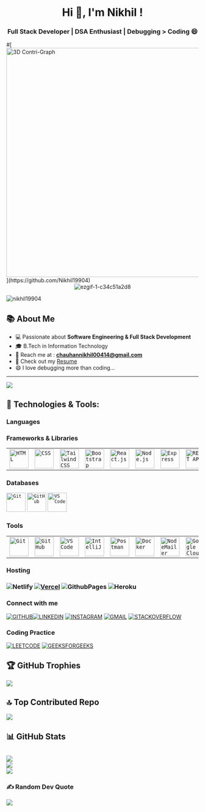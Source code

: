 <h1 align="center">Hi 👏, I'm Nikhil !</h1>

<h3 align="center">Full Stack Developer | DSA Enthusiast | Debugging > Coding 😄</h3>
#[<img alt = "3D Contri-Graph" src="https://raw.githubusercontent.com/Nikhil19904/Nikhil19904/master/profile-3d-contrib/profile-night-rainbow.svg" width = 600>](https://github.com/Nikhil19904)
	
	
<div align="center">
  <img src="https://github.com/user-attachments/assets/7eb5a3b0-e6cd-4e71-b99a-2798ea1217b0" alt="ezgif-1-c34c51a2d8" />
</div>

<p align="left"> 
  <img src="https://komarev.com/ghpvc/?username=Nikhil19904&label=Profile%20views&color=0e75b6&style=flat" alt="nikhil19904" /> 
</p>


<h2 align="left">📚 About Me</h2>

- 💻 Passionate about **Software Engineering & Full Stack Development**
- 🎓 B.Tech in Information Technology
- 📧 Reach me at : **chauhannikhil00414@gmail.com**
- 👦 Check out my [Resume](https://drive.google.com/file/d/1eBFHYSI_0uxiNQnb7yFXB9X61YGBqqGF/view?usp=sharing)
- 😄 I love debugging more than coding...
---
  [![](https://visitcount.itsvg.in/api?id=nikhil19904&icon=0&color=1)](https://visitcount.itsvg.in)


<h2 align="left">🌟 Technologies & Tools:</h2>
<h3 align="left">Languages</h3>
<div >

</div>
<h3 align="left">Frameworks & Libraries</h3>
<p align="left"> 
<div>
  <table>
    <tr>
      <td><code><img width="50" src="https://user-images.githubusercontent.com/25181517/192158954-f88b5814-d510-4564-b285-dff7d6400dad.png" alt="HTML" title="HTML"/></code></td>
      <td><code><img width="50" src="https://user-images.githubusercontent.com/25181517/183898674-75a4a1b1-f960-4ea9-abcb-637170a00a75.png" alt="CSS" title="CSS"/></code></td>
      <td><code><img width="50" src="https://user-images.githubusercontent.com/25181517/202896760-337261ed-ee92-4979-84c4-d4b829c7355d.png" alt="Tailwind CSS" title="Tailwind CSS"/></code></td>
      <td><code><img width="50" src="https://user-images.githubusercontent.com/25181517/183898054-b3d693d4-dafb-4808-a509-bab54cf5de34.png" alt="Bootstrap" title="Bootstrap"/></code></td>
      <td><code><img width="50" src="https://user-images.githubusercontent.com/25181517/183897015-94a058a6-b86e-4e42-a37f-bf92061753e5.png" alt="React.js" title="React.js"/></code></td>
      <td><code><img width="50" src="https://user-images.githubusercontent.com/25181517/183568594-85e280a7-0d7e-4d1a-9028-c8c2209e073c.png" alt="Node.js" title="Node.js"/></code></td>
      <td><code><img width="50" src="https://user-images.githubusercontent.com/25181517/183859966-a3462d8d-1bc7-4880-b353-e2cbed900ed6.png" alt="Express" title="Express"/></code></td>
      <td><code><img width="50" src="https://user-images.githubusercontent.com/25181517/119497190-c8de6500-bd5b-11eb-912f-8b2df1062092.png" alt="REST API" title="REST API"/></code></td>
    </tr>
  </table>
</div>
	
<h3 align="left">Databases</h3>
 <td><code><img width="50" src="https://user-images.githubusercontent.com/25181517/192108372-f71d70ac-7ae6-4c0d-8395-51d8870c2ef0.png" alt="Git" title="Git"/></code></td>
      <td><code><img width="50" src="https://user-images.githubusercontent.com/25181517/192108374-8da61ba1-99ec-41d7-80b8-fb2f7c0a4948.png" alt="GitHub" title="GitHub"/></code></td>
      <td><code><img width="50" src="https://user-images.githubusercontent.com/25181517/192108891-d86b6220-e232-423a-bf5f-90903e6887c3.png" alt="VS Code" title="VS Code"/></code></td>

<h3 align="left">Tools</h3>
<div>
  <table>
    <tr>
      <td><code><img width="50" src="https://user-images.githubusercontent.com/25181517/192108372-f71d70ac-7ae6-4c0d-8395-51d8870c2ef0.png" alt="Git" title="Git"/></code></td>
      <td><code><img width="50" src="https://user-images.githubusercontent.com/25181517/192108374-8da61ba1-99ec-41d7-80b8-fb2f7c0a4948.png" alt="GitHub" title="GitHub"/></code></td>
      <td><code><img width="50" src="https://user-images.githubusercontent.com/25181517/192108891-d86b6220-e232-423a-bf5f-90903e6887c3.png" alt="VS Code" title="VS Code"/></code></td>
      <td><code><img width="50" src="https://user-images.githubusercontent.com/25181517/192108890-200809d1-439c-4e23-90d3-b090cf9a4eea.png" alt="IntelliJ" title="IntelliJ"/></code></td>
      <td><code><img width="50" src="https://user-images.githubusercontent.com/25181517/190887576-6653f877-8439-4521-82f2-23950fc4d7ed.png" alt="Postman" title="Postman"/></code></td>
      <td><code><img width="50" src="https://user-images.githubusercontent.com/25181517/192107995-17e7f2f7-755b-4f41-8e27-32fc1d8ff640.png" alt="Docker" title="Docker"/></code></td>
      <td><code><img width="50" src="https://user-images.githubusercontent.com/25181517/233377646-7ed8c90b-6e07-44e5-842b-5d73f59297b6.png" alt="NodeMailer" title="NodeMailer"/></code></td>
      <td><code><img width="50" src="https://user-images.githubusercontent.com/25181517/182446134-4f26a2aa-2235-4ae7-a938-d728f3bfa3c0.png" alt="Google Cloud" title="Google Cloud"/></code></td>
    </tr>
  </table>
</div>


<h3 align="left">Hosting<h3>

 ![Netlify](https://img.shields.io/badge/netlify-%2300599C.svg?style=for-the-badge&logo=netlify&logoColor=#00C7B7) [![Vercel](https://img.shields.io/badge/vercel-%FFFF00.svg?style=for-the-badge&logo=vercel&logoColor=white)](https://vercel.com/nikhils-projects-a8eb8212) ![GithubPages](https://img.shields.io/badge/github%20pages-D3D3D3?style=for-the-badge&logo=github&logoColor=white) ![Heroku](https://img.shields.io/badge/heroku-%232B90D9.svg?style=for-the-badge&logo=heroku&logoColor=white)

<h3 align ="left">Connect with me</h3>

 [![GITHUB](https://img.shields.io/badge/-GITHUB-%23000000?style=for-the-badge&logo=github&logoColor=white)](https://github.com/Nikhil19904)[![LINKEDIN](https://img.shields.io/badge/-LINKEDIN-F08080?style=for-the-badge&logo=linkedin&logoColor=white)](https://www.linkedin.com/in/nikhil19904/)
 [![INSTAGRAM](https://img.shields.io/badge/-INSTAGRAM-%23430098?style=for-the-badge&logo=instagram&logoColor=white)](https://www.instagram.com/nikhil_suryavanshi20/) [![GMAIL](https://img.shields.io/badge/-GMAIL-%23E34F26?style=for-the-badge&logo=gmail&logoColor=white)](https://@chauhannikhil00414@gmail.com) 
  [![STACKOVERFLOW](https://img.shields.io/badge/-STACKOVERFLOW-%23430098?style=for-the-badge&logo=STACKOVERFLOW&logoColor=white)](https://stackoverflow.com/users/31368451/nikhil)

<h3 align="left">Coding Practice</h3>

 [![LEETCODE](https://img.shields.io/badge/LEETCODE-00FFFF?style=for-the-badge&logo=leetcode&logoColor=white)](https://leetcode.com/u/Nikhil_19904/) [![GEEKSFORGEEKS](https://img.shields.io/badge/GEEKSFORGEEKS-00FF00.svg?style=for-the-badge&logo=geeksforgeeks&logoColor=white)](https://www.geeksforgeeks.org/user/nc429529/)

 
<h2 align="left">🏆 GitHub Trophies</h2>

![](https://github-profile-trophy.vercel.app/?username=nikhil19904&theme=radical&no-frame=false&no-bg=false&margin-w=4)

<h2 align="left"> 🔝 Top Contributed Repo</h2>

![](https://github-contributor-stats.vercel.app/api?username=nikhil19904&limit=5&theme=radical&combine_all_yearly_contributions=true)

<h2 align="left">📊 GitHub Stats</h2>

![](https://github-readme-stats.vercel.app/api?username=nikhil19904&theme=dark&hide_border=false&include_all_commits=false&count_private=false)<br/>
![](https://nirzak-streak-stats.vercel.app/?user=Nikhil19904&theme=dark&hide_border=false)<br/>
![](https://github-readme-stats.vercel.app/api/top-langs/?username=nikhil19904&theme=dark&hide_border=false&include_all_commits=false&count_private=false&layout=compact)
---

### ✍️ Random Dev Quote
![](https://quotes-github-readme.vercel.app/api?type=horizontal&theme=radical)
